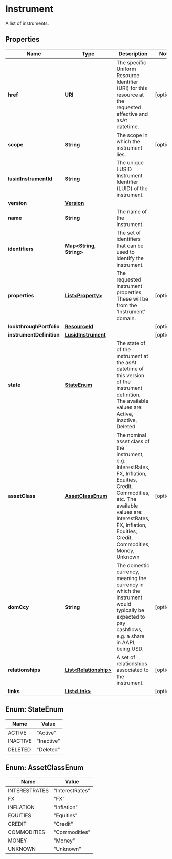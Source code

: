 

# Instrument

A list of instruments.

## Properties

| Name | Type | Description | Notes |
|------------ | ------------- | ------------- | -------------|
|**href** | **URI** | The specific Uniform Resource Identifier (URI) for this resource at the requested effective and asAt datetime. |  [optional] |
|**scope** | **String** | The scope in which the instrument lies. |  [optional] |
|**lusidInstrumentId** | **String** | The unique LUSID Instrument Identifier (LUID) of the instrument. |  |
|**version** | [**Version**](Version.md) |  |  |
|**name** | **String** | The name of the instrument. |  |
|**identifiers** | **Map&lt;String, String&gt;** | The set of identifiers that can be used to identify the instrument. |  |
|**properties** | [**List&lt;Property&gt;**](Property.md) | The requested instrument properties. These will be from the &#39;Instrument&#39; domain. |  [optional] |
|**lookthroughPortfolio** | [**ResourceId**](ResourceId.md) |  |  [optional] |
|**instrumentDefinition** | [**LusidInstrument**](LusidInstrument.md) |  |  [optional] |
|**state** | [**StateEnum**](#StateEnum) | The state of of the instrument at the asAt datetime of this version of the instrument definition. The available values are: Active, Inactive, Deleted |  |
|**assetClass** | [**AssetClassEnum**](#AssetClassEnum) | The nominal asset class of the instrument, e.g. InterestRates, FX, Inflation, Equities, Credit, Commodities, etc. The available values are: InterestRates, FX, Inflation, Equities, Credit, Commodities, Money, Unknown |  [optional] |
|**domCcy** | **String** | The domestic currency, meaning the currency in which the instrument would typically be expected to pay cashflows, e.g. a share in AAPL being USD. |  [optional] |
|**relationships** | [**List&lt;Relationship&gt;**](Relationship.md) | A set of relationships associated to the instrument. |  [optional] |
|**links** | [**List&lt;Link&gt;**](Link.md) |  |  [optional] |



## Enum: StateEnum

| Name | Value |
|---- | -----|
| ACTIVE | &quot;Active&quot; |
| INACTIVE | &quot;Inactive&quot; |
| DELETED | &quot;Deleted&quot; |



## Enum: AssetClassEnum

| Name | Value |
|---- | -----|
| INTERESTRATES | &quot;InterestRates&quot; |
| FX | &quot;FX&quot; |
| INFLATION | &quot;Inflation&quot; |
| EQUITIES | &quot;Equities&quot; |
| CREDIT | &quot;Credit&quot; |
| COMMODITIES | &quot;Commodities&quot; |
| MONEY | &quot;Money&quot; |
| UNKNOWN | &quot;Unknown&quot; |



